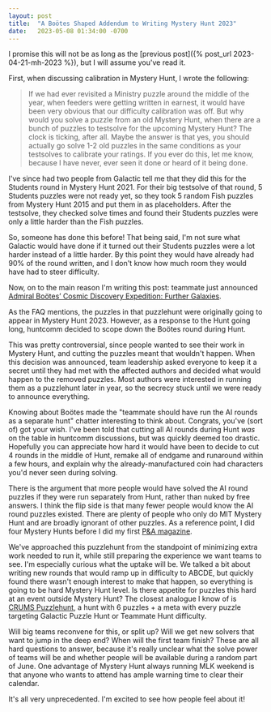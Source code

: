 ```yaml
---
layout: post
title:  "A Boötes Shaped Addendum to Writing Mystery Hunt 2023"
date:   2023-05-08 01:34:00 -0700
---
```


I promise this will not be as long as the [previous post]({% post_url 2023-04-21-mh-2023 %}),
but I will assume you've read it.

First, when discussing calibration in Mystery Hunt, I wrote the following:

> If we had ever revisited a Ministry puzzle around the middle of the year, when feeders were getting
> written in earnest, it would have been very obvious that our difficulty
> calibration was off. But why would you solve a puzzle from an old Mystery Hunt,
> when there are a bunch of puzzles to testsolve for the upcoming Mystery Hunt?
> The clock is ticking, after all. Maybe the answer is that yes, you should
> actually go solve 1-2 old puzzles in the same conditions as your testsolves to
> calibrate your ratings. If you ever do this,
> let me know, because I have never, ever seen it done or heard of it being done.

I've since had two people from Galactic tell me that they did this for the Students round in
Mystery Hunt 2021. For their big testsolve of that round, 5 Students puzzles were not ready yet,
so they took 5 random Fish puzzles from Mystery Hunt 2015 and put them in as placeholders.
After the testsolve, they checked solve times and found their Students puzzles were only a little
harder than the Fish puzzles.

So, someone has done this before! That being said, I'm not sure what Galactic would have done
if it turned out their Students puzzles were a lot harder instead of a little harder. By this point
they would have already had 90% of the round written, and I don't know how much room they would have
had to steer difficulty.

Now, on to the main reason I'm writing this post: teammate just announced [Admiral Boötes’ Cosmic Discovery Expedition:
Further Galaxies](https://abcde.puzzlefactory.place/).

As the FAQ mentions, the puzzles in that puzzlehunt were originally going to appear in Mystery Hunt
2023. However, as a response to the Hunt going long, huntcomm decided to scope down the Boötes round
during Hunt.

This was pretty controversial, since people wanted to see their work in Mystery Hunt, and cutting the
puzzles meant that wouldn't happen. When this decision was announced, team leadership asked everyone to
keep it a secret until they had met with the affected authors and decided what would happen to the
removed puzzles. Most authors were interested in running them as a puzzlehunt later in year, so the secrecy
stuck until we were ready to announce everything.

Knowing about Boötes made the "teammate should have run the AI rounds as a separate hunt" chatter
interesting to think about. Congrats, you've (sort of) got your wish.
I've been told that cutting all AI rounds during Hunt *was* on the table
in huntcomm discussions, but was quickly deemed too drastic. Hopefully you can appreciate how hard it
would have been to decide to cut 4 rounds in the middle of Hunt, remake all of endgame and runaround
within a few hours, and explain why the already-manufactured coin had characters you'd never seen
during solving.

There is the argument that more people would have solved the AI round puzzles if they were run separately
from Hunt, rather than nuked by free answers. I think the flip side is that many fewer people would
know the AI round puzzles existed. There are plenty of people who only do MIT Mystery Hunt and are
broadly ignorant of other puzzles. As a reference point, I did four Mystery Hunts before
I did my first [P&A magazine](https://pandamagazine.com/).

We've approached this puzzlehunt from
the standpoint of minimizing extra work needed to run it, while still preparing the experience we want
teams to see.
I'm especially curious what the uptake will be. We talked a bit about writing
new rounds that would ramp up in difficulty to ABCDE, but quickly found there wasn't enough interest
to make that happen, so everything is going to be hard Mystery Hunt level. Is there appetite for puzzles
this hard at an event outside Mystery Hunt? The closest analogue I know of is
[CRUMS Puzzlehunt](https://crumspuzzlehunt.com/), a hunt with 6 puzzles + a meta with every puzzle
targeting Galactic Puzzle Hunt or Teammate Hunt difficulty.

Will big teams reconvene for this, or split up? Will we get new solvers that want to jump in the deep end? When will
the first team finish? These are all hard questions to answer, because it's really unclear what the solve
power of teams will be and whether people will be available during a random part of June. One advantage
of Mystery Hunt always running MLK weekend is that anyone who wants to attend has ample warning time to
clear their calendar.

It's all very unprecedented. I'm excited to see how people feel about it!
